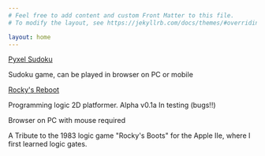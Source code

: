 ```yaml
---
# Feel free to add content and custom Front Matter to this file.
# To modify the layout, see https://jekyllrb.com/docs/themes/#overriding-theme-defaults

layout: home
---
```


[Pyxel Sudoku](games/sudoku.html)

Sudoku game, can be played in browser on PC or mobile

[Rocky's Reboot](games/rockysreboot.html)

Programming logic 2D platformer. Alpha v0.1a In testing (bugs!!)

Browser on PC with mouse required

A Tribute to the 1983 logic game "Rocky's Boots" for the Apple IIe, where I first learned logic gates.
